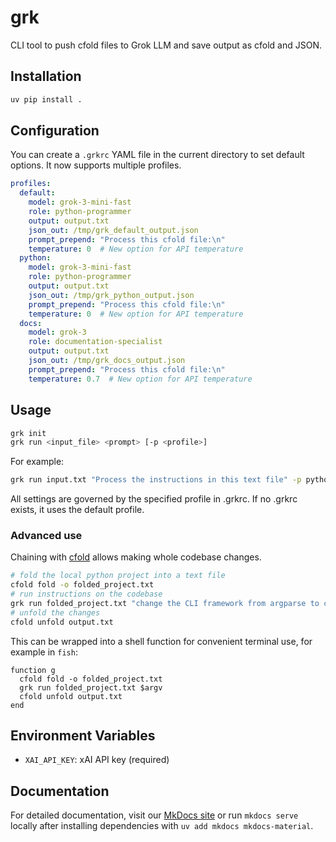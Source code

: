  # grk
 
 CLI tool to push cfold files to Grok LLM and save output as cfold and JSON.
 
 ## Installation
 
 ```bash
 uv pip install . 
 ```
 
 ## Configuration
 
 You can create a `.grkrc` YAML file in the current directory to set default options. It now supports multiple profiles.
 
 ```yaml
 profiles:
   default:
     model: grok-3-mini-fast
     role: python-programmer
     output: output.txt
     json_out: /tmp/grk_default_output.json
     prompt_prepend: "Process this cfold file:\n"
     temperature: 0  # New option for API temperature
   python:
     model: grok-3-mini-fast
     role: python-programmer
     output: output.txt
     json_out: /tmp/grk_python_output.json
     prompt_prepend: "Process this cfold file:\n"
     temperature: 0  # New option for API temperature
   docs:
     model: grok-3
     role: documentation-specialist
     output: output.txt
     json_out: /tmp/grk_docs_output.json
     prompt_prepend: "Process this cfold file:\n"
     temperature: 0.7  # New option for API temperature
 ```
 
 ## Usage
 
 ```bash
 grk init
 grk run <input_file> <prompt> [-p <profile>]
 ```
 
 For example:

 ```bash
 grk run input.txt "Process the instructions in this text file" -p python
 ```

All settings are governed by the specified profile in .grkrc. If no .grkrc exists, it uses the default profile.
 
### Advanced use
Chaining with [cfold](https://github.com/wr1/cfold) allows making whole codebase changes. 
 ```bash
 # fold the local python project into a text file
 cfold fold -o folded_project.txt
 # run instructions on the codebase
 grk run folded_project.txt "change the CLI framework from argparse to click"  
 # unfold the changes
 cfold unfold output.txt
 ```
This can be wrapped into a shell function for convenient terminal use, for example in `fish`: 
```fish 
function g 
  cfold fold -o folded_project.txt
  grk run folded_project.txt $argv  
  cfold unfold output.txt
end
```

 ## Environment Variables
 
 - `XAI_API_KEY`: xAI API key (required)
 
 ## Documentation
 
 For detailed documentation, visit our [MkDocs site](./docs/index.md) or run `mkdocs serve` locally after installing dependencies with `uv add mkdocs mkdocs-material`.


